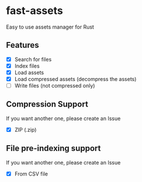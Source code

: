# fast-assets

Easy to use assets manager for Rust

## Features

- [X] Search for files
- [X] Index files
- [X] Load assets
- [X] Load compressed assets (decompress the assets)
- [ ] Write files (not compressed only)

## Compression Support

If you want another one, please create an Issue

- [X] ZIP (.zip)

## File pre-indexing support

If you want another one, please create an Issue

- [X] From CSV file
